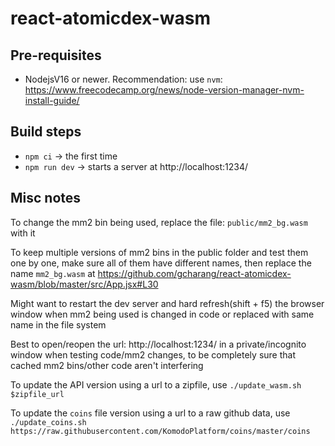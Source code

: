 # react-atomicdex-wasm

## Pre-requisites

- NodejsV16 or newer. Recommendation: use `nvm`: https://www.freecodecamp.org/news/node-version-manager-nvm-install-guide/

## Build steps

- `npm ci` -> the first time
- `npm run dev` -> starts a server at http://localhost:1234/

## Misc notes

To change the mm2 bin being used, replace the file: `public/mm2_bg.wasm` with it

To keep multiple versions of mm2 bins in the public folder and test them one by one, make sure all of them have different names, then replace the name `mm2_bg.wasm` at https://github.com/gcharang/react-atomicdex-wasm/blob/master/src/App.jsx#L30

Might want to restart the dev server and hard refresh(shift + f5) the browser window when mm2 being used is changed in code or replaced with same name in the file system

Best to open/reopen the url: http://localhost:1234/ in a private/incognito window when testing code/mm2 changes, to be completely sure that cached mm2 bins/other code aren't interfering

To update the API version using a url to a zipfile, use `./update_wasm.sh $zipfile_url`

To update the `coins` file version using a url to a raw github data, use `./update_coins.sh https://raw.githubusercontent.com/KomodoPlatform/coins/master/coins`